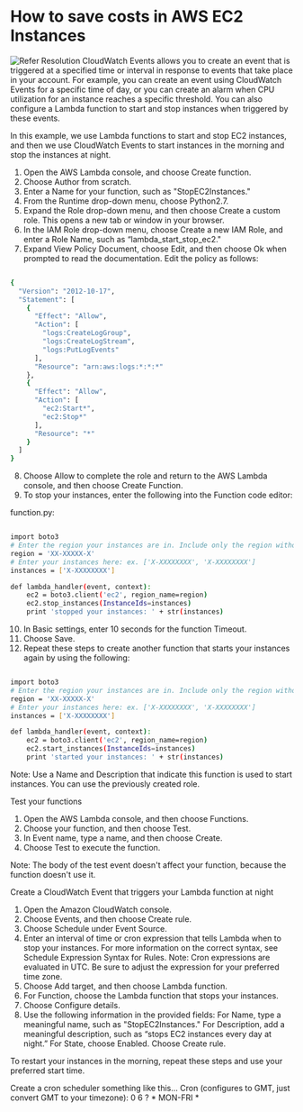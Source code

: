 # How to save costs in AWS EC2 Instances

![Refer](https://aws.amazon.com/premiumsupport/knowledge-center/start-stop-lambda-cloudwatch/)
Resolution
CloudWatch Events allows you to create an event that is triggered at a specified time or interval in response to events that take place in your account. For example, you can create an event using CloudWatch Events for a specific time of day, or you can create an alarm when CPU utilization for an instance reaches a specific threshold. You can also configure a Lambda function to start and stop instances when triggered by these events.

In this example, we use Lambda functions to start and stop EC2 instances, and then we use CloudWatch Events to start instances in the morning and stop the instances at night.

1.    Open the AWS Lambda console, and choose Create function.
2.    Choose Author from scratch.
3.    Enter a Name for your function, such as "StopEC2Instances."
4.    From the Runtime drop-down menu, choose Python2.7.
5.    Expand the Role drop-down menu, and then choose Create a custom role. This opens a new tab or window in your browser.
6.    In the IAM Role drop-down menu, choose Create a new IAM Role, and enter a Role Name, such as “lambda_start_stop_ec2."
7.    Expand View Policy Document, choose Edit, and then choose Ok when prompted to read the documentation. Edit the policy as follows:

```sh

{
  "Version": "2012-10-17",
  "Statement": [
    {
      "Effect": "Allow",
      "Action": [
        "logs:CreateLogGroup",
        "logs:CreateLogStream",
        "logs:PutLogEvents"
      ],
      "Resource": "arn:aws:logs:*:*:*"
    },
    {
      "Effect": "Allow",
      "Action": [
        "ec2:Start*",
        "ec2:Stop*"
      ],
      "Resource": "*"
    }
  ]
}

```


8.    Choose Allow to complete the role and return to the AWS Lambda console, and then choose Create Function.
9.    To stop your instances, enter the following into the Function code editor:


function.py:
```sh

import boto3
# Enter the region your instances are in. Include only the region without specifying Availability Zone; e.g., 'us-east-1'
region = 'XX-XXXXX-X'
# Enter your instances here: ex. ['X-XXXXXXXX', 'X-XXXXXXXX']
instances = ['X-XXXXXXXX']

def lambda_handler(event, context):
    ec2 = boto3.client('ec2', region_name=region)
    ec2.stop_instances(InstanceIds=instances)
    print 'stopped your instances: ' + str(instances)

```

10.  In Basic settings, enter 10 seconds for the function Timeout.
11.  Choose Save.
12.  Repeat these steps to create another function that starts your instances again by using the following:
```sh

import boto3
# Enter the region your instances are in. Include only the region without specifying Availability Zone; e.g.; 'us-east-1'
region = 'XX-XXXXX-X'
# Enter your instances here: ex. ['X-XXXXXXXX', 'X-XXXXXXXX']
instances = ['X-XXXXXXXX']

def lambda_handler(event, context):
    ec2 = boto3.client('ec2', region_name=region)
    ec2.start_instances(InstanceIds=instances)
    print 'started your instances: ' + str(instances)


```



Note: Use a Name and Description that indicate this function is used to start instances. You can use the previously created role.

Test your functions

1.    Open the AWS Lambda console, and then choose Functions.
2.    Choose your function, and then choose Test.
3.    In Event name, type a name, and then choose Create.
4.    Choose Test to execute the function.

Note: The body of the test event doesn't affect your function, because the function doesn't use it.

Create a CloudWatch Event that triggers your Lambda function at night

1.    Open the Amazon CloudWatch console.
2.    Choose Events, and then choose Create rule.
3.    Choose Schedule under Event Source.
4.    Enter an interval of time or cron expression that tells Lambda when to stop your instances. For more information on the correct syntax, see Schedule Expression Syntax for Rules.
Note: Cron expressions are evaluated in UTC. Be sure to adjust the expression for your preferred time zone.
5.    Choose Add target, and then choose Lambda function.
6.    For Function, choose the Lambda function that stops your instances.
7.    Choose Configure details.
8.    Use the following information in the provided fields:
       For Name, type a meaningful name, such as "StopEC2Instances."
       For Description, add a meaningful description, such as “stops EC2 instances every day at night.”
       For State, choose Enabled.
       Choose Create rule.

To restart your instances in the morning, repeat these steps and use your preferred start time.


Create a cron scheduler something like this...
Cron (configures to GMT, just convert GMT to your timezone):
0 6 ? * MON-FRI *
